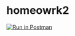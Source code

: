 # homeowrk2
[![Run in Postman](https://run.pstmn.io/button.svg)](https://app.getpostman.com/run-collection/cdcdba8ade772ff6c32c)
